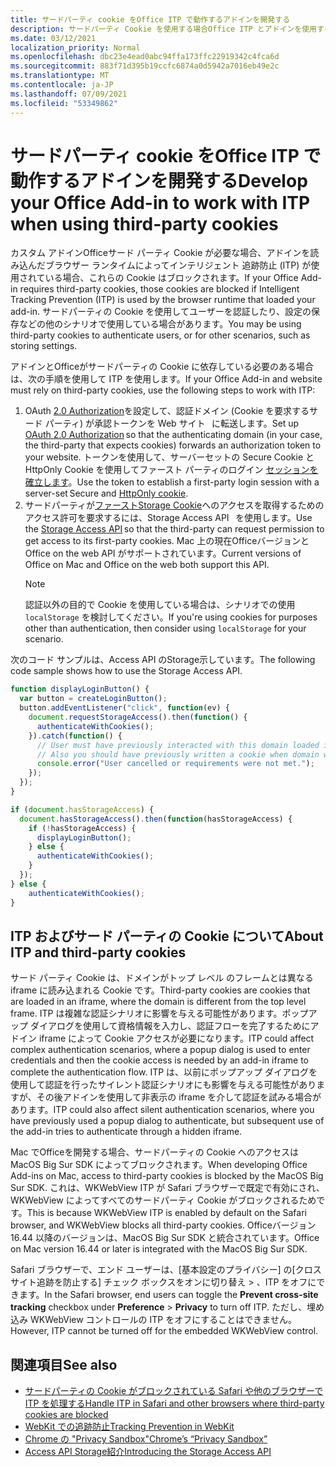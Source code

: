 ```yaml
---
title: サードパーティ cookie をOffice ITP で動作するアドインを開発する
description: サードパーティ Cookie を使用する場合Office ITP とアドインを使用する方法
ms.date: 03/12/2021
localization_priority: Normal
ms.openlocfilehash: dbc23e4ead0abc94ffa173ffc22919342c4fca6d
ms.sourcegitcommit: 883f71d395b19ccfc6874a0d5942a7016eb49e2c
ms.translationtype: MT
ms.contentlocale: ja-JP
ms.lasthandoff: 07/09/2021
ms.locfileid: "53349862"
---
```

# <a name="develop-your-office-add-in-to-work-with-itp-when-using-third-party-cookies"></a><span data-ttu-id="fbe70-103">サードパーティ cookie をOffice ITP で動作するアドインを開発する</span><span class="sxs-lookup"><span data-stu-id="fbe70-103">Develop your Office Add-in to work with ITP when using third-party cookies</span></span>

<span data-ttu-id="fbe70-104">カスタム アドインOfficeサード パーティ Cookie が必要な場合、アドインを読み込んだブラウザー ランタイムによってインテリジェント 追跡防止 (ITP) が使用されている場合、これらの Cookie はブロックされます。</span><span class="sxs-lookup"><span data-stu-id="fbe70-104">If your Office Add-in requires third-party cookies, those cookies are blocked if Intelligent Tracking Prevention (ITP) is used by the browser runtime that loaded your add-in.</span></span> <span data-ttu-id="fbe70-105">サードパーティの Cookie を使用してユーザーを認証したり、設定の保存などの他のシナリオで使用している場合があります。</span><span class="sxs-lookup"><span data-stu-id="fbe70-105">You may be using third-party cookies to authenticate users, or for other scenarios, such as storing settings.</span></span>

<span data-ttu-id="fbe70-106">アドインとOfficeがサードパーティの Cookie に依存している必要のある場合は、次の手順を使用して ITP を使用します。</span><span class="sxs-lookup"><span data-stu-id="fbe70-106">If your Office Add-in and website must rely on third-party cookies, use the following steps to work with ITP:</span></span>

1. <span data-ttu-id="fbe70-107">OAuth [2.0 Authorization](https://tools.ietf.org/html/rfc6749)を設定して、認証ドメイン (Cookie を要求するサード パーティ) が承認トークンを Web サイト   に転送します。</span><span class="sxs-lookup"><span data-stu-id="fbe70-107">Set up [OAuth 2.0 Authorization](https://tools.ietf.org/html/rfc6749) so that the authenticating domain (in your case, the third-party that expects cookies) forwards an authorization token to your website.</span></span> <span data-ttu-id="fbe70-108">トークンを使用して、サーバーセットの Secure Cookie と HttpOnly Cookie を使用してファースト パーティのログイン [セッションを確立します](https://developer.mozilla.org/docs/Web/HTTP/Cookies#Secure_and_HttpOnly_cookies)。</span><span class="sxs-lookup"><span data-stu-id="fbe70-108">Use the token to establish a first-party login session with a server-set Secure and [HttpOnly cookie](https://developer.mozilla.org/docs/Web/HTTP/Cookies#Secure_and_HttpOnly_cookies).</span></span>
2. <span data-ttu-id="fbe70-109">サードパーティが[ファーストStorage Cookie](https://webkit.org/blog/8124/introducing-storage-access-api/)へのアクセスを取得するためのアクセス許可を要求するには、Storage Access API   を使用します。</span><span class="sxs-lookup"><span data-stu-id="fbe70-109">Use the [Storage Access API](https://webkit.org/blog/8124/introducing-storage-access-api/) so that the third-party can request permission to get access to its first-party cookies.</span></span> <span data-ttu-id="fbe70-110">Mac 上の現在OfficeバージョンとOffice on the web API がサポートされています。</span><span class="sxs-lookup"><span data-stu-id="fbe70-110">Current versions of Office on Mac and Office on the web both support this API.</span></span>
    > [!NOTE]
    > <span data-ttu-id="fbe70-111">認証以外の目的で Cookie を使用している場合は、シナリオでの使用 `localStorage` を検討してください。</span><span class="sxs-lookup"><span data-stu-id="fbe70-111">If you're using cookies for purposes other than authentication, then consider using `localStorage` for your scenario.</span></span>

<span data-ttu-id="fbe70-112">次のコード サンプルは、Access API のStorage示しています。</span><span class="sxs-lookup"><span data-stu-id="fbe70-112">The following code sample shows how to use the Storage Access API.</span></span>

```javascript
function displayLoginButton() {
  var button = createLoginButton();
  button.addEventListener("click", function(ev) {
    document.requestStorageAccess().then(function() {
      authenticateWithCookies(); 
    }).catch(function() {
      // User must have previously interacted with this domain loaded in a top frame
      // Also you should have previously written a cookie when domain was loaded in the top frame
      console.error("User cancelled or requirements were not met.");
    });
  });
}

if (document.hasStorageAccess) { 
  document.hasStorageAccess().then(function(hasStorageAccess) { 
    if (!hasStorageAccess) { 
      displayLoginButton(); 
    } else { 
      authenticateWithCookies(); 
    } 
  }); 
} else { 
    authenticateWithCookies(); 
} 
```

## <a name="about-itp-and-third-party-cookies"></a><span data-ttu-id="fbe70-113">ITP およびサード パーティの Cookie について</span><span class="sxs-lookup"><span data-stu-id="fbe70-113">About ITP and third-party cookies</span></span>

<span data-ttu-id="fbe70-114">サード パーティ Cookie は、ドメインがトップ レベル のフレームとは異なる iframe に読み込まれる Cookie です。</span><span class="sxs-lookup"><span data-stu-id="fbe70-114">Third-party cookies are cookies that are loaded in an iframe, where the domain is different from the top level frame.</span></span> <span data-ttu-id="fbe70-115">ITP は複雑な認証シナリオに影響を与える可能性があります。ポップアップ ダイアログを使用して資格情報を入力し、認証フローを完了するためにアドイン iframe によって Cookie アクセスが必要になります。</span><span class="sxs-lookup"><span data-stu-id="fbe70-115">ITP could affect complex authentication scenarios, where a popup dialog is used to enter credentials and then the cookie access is needed by an add-in iframe to complete the authentication flow.</span></span> <span data-ttu-id="fbe70-116">ITP は、以前にポップアップ ダイアログを使用して認証を行ったサイレント認証シナリオにも影響を与える可能性がありますが、その後アドインを使用して非表示の iframe を介して認証を試みる場合があります。</span><span class="sxs-lookup"><span data-stu-id="fbe70-116">ITP could also affect silent authentication scenarios, where you have previously used a popup dialog to authenticate, but subsequent use of the add-in tries to authenticate through a hidden iframe.</span></span>

<span data-ttu-id="fbe70-117">Mac でOfficeを開発する場合、サードパーティの Cookie へのアクセスは MacOS Big Sur SDK によってブロックされます。</span><span class="sxs-lookup"><span data-stu-id="fbe70-117">When developing Office Add-ins on Mac, access to third-party cookies is blocked by the MacOS Big Sur SDK.</span></span> <span data-ttu-id="fbe70-118">これは、WKWebView ITP が Safari ブラウザーで既定で有効にされ、WKWebView によってすべてのサードパーティ Cookie がブロックされるためです。</span><span class="sxs-lookup"><span data-stu-id="fbe70-118">This is because WKWebView ITP is enabled by default on the Safari browser, and WKWebView blocks all third-party cookies.</span></span> <span data-ttu-id="fbe70-119">Officeバージョン 16.44 以降のバージョンは、MacOS Big Sur SDK と統合されています。</span><span class="sxs-lookup"><span data-stu-id="fbe70-119">Office on Mac version 16.44 or later is integrated with the MacOS Big Sur SDK.</span></span>

<span data-ttu-id="fbe70-120">Safari ブラウザーで、エンド ユーザーは、[基本設定のプライバシー] の[クロスサイト追跡を防止する] チェック ボックスをオンに切り替え  >  、ITP をオフにできます。</span><span class="sxs-lookup"><span data-stu-id="fbe70-120">In the Safari browser, end users can toggle the **Prevent cross-site tracking** checkbox under **Preference** > **Privacy** to turn off ITP.</span></span> <span data-ttu-id="fbe70-121">ただし、埋め込み WKWebView コントロールの ITP をオフにすることはできません。</span><span class="sxs-lookup"><span data-stu-id="fbe70-121">However, ITP cannot be turned off for the embedded WKWebView control.</span></span>

## <a name="see-also"></a><span data-ttu-id="fbe70-122">関連項目</span><span class="sxs-lookup"><span data-stu-id="fbe70-122">See also</span></span>

- [<span data-ttu-id="fbe70-123">サードパーティの Cookie がブロックされている Safari や他のブラウザーで ITP を処理する</span><span class="sxs-lookup"><span data-stu-id="fbe70-123">Handle ITP in Safari and other browsers where third-party cookies are blocked</span></span>](/azure/active-directory/develop/reference-third-party-cookies-spas)
- [<span data-ttu-id="fbe70-124">WebKit での追跡防止</span><span class="sxs-lookup"><span data-stu-id="fbe70-124">Tracking Prevention in WebKit</span></span>](https://webkit.org/tracking-prevention/)
- [<span data-ttu-id="fbe70-125">Chrome の "Privacy Sandbox"</span><span class="sxs-lookup"><span data-stu-id="fbe70-125">Chrome’s “Privacy Sandbox”</span></span>](https://blog.chromium.org/2020/01/building-more-private-web-path-towards.html)
- [<span data-ttu-id="fbe70-126">Access API Storage紹介</span><span class="sxs-lookup"><span data-stu-id="fbe70-126">Introducing the Storage Access API</span></span>](https://blogs.windows.com/msedgedev/2020/07/08/introducing-storage-access-api/)